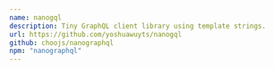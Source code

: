 ```yaml
---
name: nanogql
description: Tiny GraphQL client library using template strings.
url: https://github.com/yoshuawuyts/nanogql
github: choojs/nanographql
npm: "nanographql"
---
```

